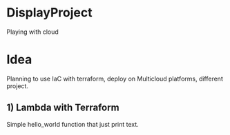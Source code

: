 # DisplayProject
Playing with cloud
# Idea
Planning to use IaC with terraform, deploy on Multicloud platforms, different project.
## 1) Lambda with Terraform
Simple hello_world function that just print text.
